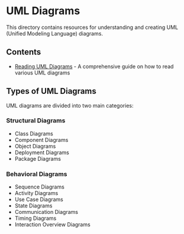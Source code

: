 # UML Diagrams

This directory contains resources for understanding and creating UML (Unified Modeling Language) diagrams.

## Contents

- [Reading UML Diagrams](reading-uml-diagrams.md) - A comprehensive guide on how to read various UML diagrams

## Types of UML Diagrams

UML diagrams are divided into two main categories:

### Structural Diagrams
- Class Diagrams
- Component Diagrams
- Object Diagrams
- Deployment Diagrams
- Package Diagrams

### Behavioral Diagrams
- Sequence Diagrams
- Activity Diagrams
- Use Case Diagrams
- State Diagrams
- Communication Diagrams
- Timing Diagrams
- Interaction Overview Diagrams 